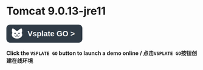 # Tomcat 9.0.13-jre11

<a href="https://www.vsplate.com/?docker-compose=https://github.com/vsplate/dcenvs/tomcat/9.0.13-jre11"><img alt="VSPLATE GO" src="https://raw.githubusercontent.com/vsplate/images/master/vsgo_btn.png" width="200px"></a>

**Click the `VSPLATE GO` button to launch a demo online / 点击`VSPLATE GO`按钮创建在线环境**
